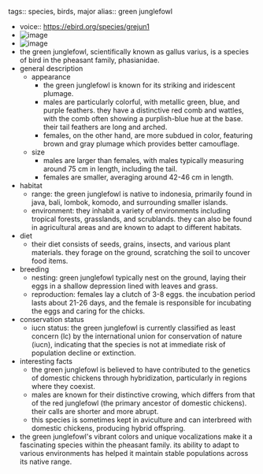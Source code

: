 tags:: species, birds, major
alias:: green junglefowl

- voice:: https://ebird.org/species/grejun1
- ![image](https://ipfs.io/ipfs/QmQcciRGXiTnSL3NroCNsC9MuHtS2o7DHELdoj4kwMiT47)
- ![image](https://ipfs.io/ipfs/QmSB7hBLR3iskXkD9yZUsPEDdvej7PRie8w7ocpSjxKvif)
- the green junglefowl, scientifically known as gallus varius, is a species of bird in the pheasant family, phasianidae.
- general description
	- appearance
		- the green junglefowl is known for its striking and iridescent plumage.
		- males are particularly colorful, with metallic green, blue, and purple feathers. they have a distinctive red comb and wattles, with the comb often showing a purplish-blue hue at the base. their tail feathers are long and arched.
		- females, on the other hand, are more subdued in color, featuring brown and gray plumage which provides better camouflage.
	- size
		- males are larger than females, with males typically measuring around 75 cm in length, including the tail.
		- females are smaller, averaging around 42-46 cm in length.
- habitat
	- range: the green junglefowl is native to indonesia, primarily found in java, bali, lombok, komodo, and surrounding smaller islands.
	- environment: they inhabit a variety of environments including tropical forests, grasslands, and scrublands. they can also be found in agricultural areas and are known to adapt to different habitats.
- diet
	- their diet consists of seeds, grains, insects, and various plant materials. they forage on the ground, scratching the soil to uncover food items.
- breeding
	- nesting: green junglefowl typically nest on the ground, laying their eggs in a shallow depression lined with leaves and grass.
	- reproduction: females lay a clutch of 3-8 eggs. the incubation period lasts about 21-26 days, and the female is responsible for incubating the eggs and caring for the chicks.
- conservation status
	- iucn status: the green junglefowl is currently classified as least concern (lc) by the international union for conservation of nature (iucn), indicating that the species is not at immediate risk of population decline or extinction.
- interesting facts
	- the green junglefowl is believed to have contributed to the genetics of domestic chickens through hybridization, particularly in regions where they coexist.
	- males are known for their distinctive crowing, which differs from that of the red junglefowl (the primary ancestor of domestic chickens). their calls are shorter and more abrupt.
	- this species is sometimes kept in aviculture and can interbreed with domestic chickens, producing hybrid offspring.
- the green junglefowl's vibrant colors and unique vocalizations make it a fascinating species within the pheasant family. its ability to adapt to various environments has helped it maintain stable populations across its native range.